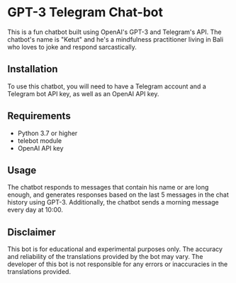 # GPT-3 Telegram Chat-bot

This is a fun chatbot built using OpenAI's GPT-3 and Telegram's API. The chatbot's name is "Ketut" and he's a mindfulness practitioner living in Bali who loves to joke and respond sarcastically.

## Installation
To use this chatbot, you will need to have a Telegram account and a Telegram bot API key, as well as an OpenAI API key.

## Requirements
* Python 3.7 or higher
* telebot module
* OpenAI API key

## Usage
The chatbot responds to messages that contain his name or are long enough, and generates responses based on the last 5 messages in the chat history using GPT-3. Additionally, the chatbot sends a morning message every day at 10:00.

## Disclaimer
This bot is for educational and experimental purposes only. The accuracy and reliability of the translations provided by the bot may vary. The developer of this bot is not responsible for any errors or inaccuracies in the translations provided.
